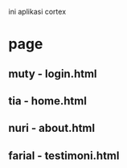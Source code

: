 ini aplikasi cortex

# page
## muty - login.html
## tia - home.html
## nuri - about.html
## farial - testimoni.html